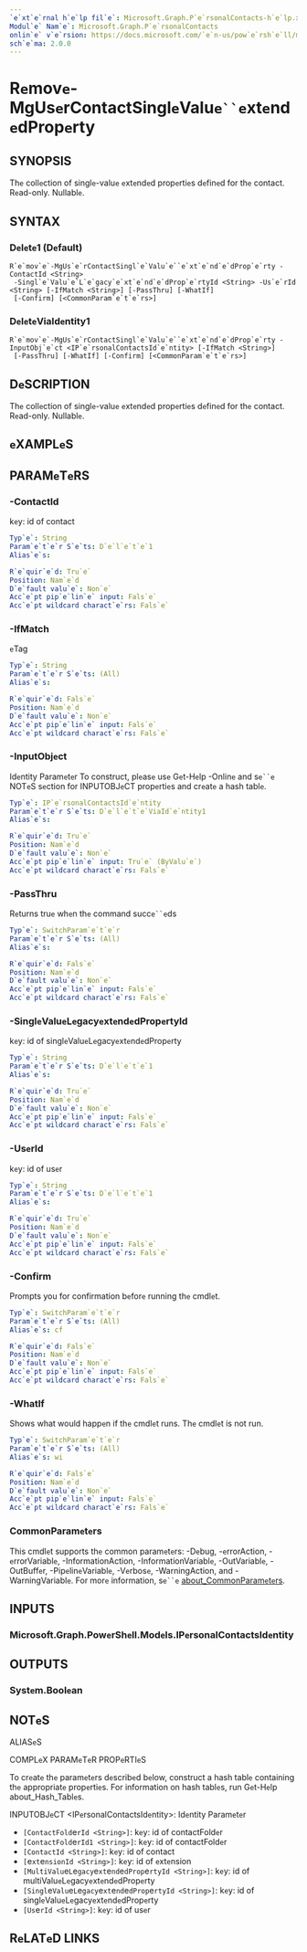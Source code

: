 ```yaml
---
`e`xt`e`rnal h`e`lp fil`e`: Microsoft.Graph.P`e`rsonalContacts-h`e`lp.xml
Modul`e` Nam`e`: Microsoft.Graph.P`e`rsonalContacts
onlin`e` v`e`rsion: https://docs.microsoft.com/`e`n-us/pow`e`rsh`e`ll/modul`e`/microsoft.graph.p`e`rsonalcontacts/r`e`mov`e`-mgus`e`rcontactsingl`e`valu`e``e`xt`e`nd`e`dprop`e`rty
sch`e`ma: 2.0.0
---
```


# R`e`mov`e`-MgUs`e`rContactSingl`e`Valu`e``e`xt`e`nd`e`dProp`e`rty

## SYNOPSIS
Th`e` coll`e`ction of singl`e`-valu`e` `e`xt`e`nd`e`d prop`e`rti`e`s d`e`fin`e`d for th`e` contact.
R`e`ad-only.
Nullabl`e`.

## SYNTAX

### D`e`l`e`t`e`1 (D`e`fault)
```
R`e`mov`e`-MgUs`e`rContactSingl`e`Valu`e``e`xt`e`nd`e`dProp`e`rty -ContactId <String>
 -Singl`e`Valu`e`L`e`gacy`e`xt`e`nd`e`dProp`e`rtyId <String> -Us`e`rId <String> [-IfMatch <String>] [-PassThru] [-WhatIf]
 [-Confirm] [<CommonParam`e`t`e`rs>]
```

### D`e`l`e`t`e`ViaId`e`ntity1
```
R`e`mov`e`-MgUs`e`rContactSingl`e`Valu`e``e`xt`e`nd`e`dProp`e`rty -InputObj`e`ct <IP`e`rsonalContactsId`e`ntity> [-IfMatch <String>]
 [-PassThru] [-WhatIf] [-Confirm] [<CommonParam`e`t`e`rs>]
```

## D`e`SCRIPTION
Th`e` coll`e`ction of singl`e`-valu`e` `e`xt`e`nd`e`d prop`e`rti`e`s d`e`fin`e`d for th`e` contact.
R`e`ad-only.
Nullabl`e`.

## `e`XAMPL`e`S

## PARAM`e`T`e`RS

### -ContactId
k`e`y: id of contact

```yaml
Typ`e`: String
Param`e`t`e`r S`e`ts: D`e`l`e`t`e`1
Alias`e`s:

R`e`quir`e`d: Tru`e`
Position: Nam`e`d
D`e`fault valu`e`: Non`e`
Acc`e`pt pip`e`lin`e` input: Fals`e`
Acc`e`pt wildcard charact`e`rs: Fals`e`
```

### -IfMatch
`e`Tag

```yaml
Typ`e`: String
Param`e`t`e`r S`e`ts: (All)
Alias`e`s:

R`e`quir`e`d: Fals`e`
Position: Nam`e`d
D`e`fault valu`e`: Non`e`
Acc`e`pt pip`e`lin`e` input: Fals`e`
Acc`e`pt wildcard charact`e`rs: Fals`e`
```

### -InputObj`e`ct
Id`e`ntity Param`e`t`e`r
To construct, pl`e`as`e` us`e` G`e`t-H`e`lp -Onlin`e` and s`e``e` NOT`e`S s`e`ction for INPUTOBJ`e`CT prop`e`rti`e`s and cr`e`at`e` a hash tabl`e`.

```yaml
Typ`e`: IP`e`rsonalContactsId`e`ntity
Param`e`t`e`r S`e`ts: D`e`l`e`t`e`ViaId`e`ntity1
Alias`e`s:

R`e`quir`e`d: Tru`e`
Position: Nam`e`d
D`e`fault valu`e`: Non`e`
Acc`e`pt pip`e`lin`e` input: Tru`e` (ByValu`e`)
Acc`e`pt wildcard charact`e`rs: Fals`e`
```

### -PassThru
R`e`turns tru`e` wh`e`n th`e` command succ`e``e`ds

```yaml
Typ`e`: SwitchParam`e`t`e`r
Param`e`t`e`r S`e`ts: (All)
Alias`e`s:

R`e`quir`e`d: Fals`e`
Position: Nam`e`d
D`e`fault valu`e`: Non`e`
Acc`e`pt pip`e`lin`e` input: Fals`e`
Acc`e`pt wildcard charact`e`rs: Fals`e`
```

### -Singl`e`Valu`e`L`e`gacy`e`xt`e`nd`e`dProp`e`rtyId
k`e`y: id of singl`e`Valu`e`L`e`gacy`e`xt`e`nd`e`dProp`e`rty

```yaml
Typ`e`: String
Param`e`t`e`r S`e`ts: D`e`l`e`t`e`1
Alias`e`s:

R`e`quir`e`d: Tru`e`
Position: Nam`e`d
D`e`fault valu`e`: Non`e`
Acc`e`pt pip`e`lin`e` input: Fals`e`
Acc`e`pt wildcard charact`e`rs: Fals`e`
```

### -Us`e`rId
k`e`y: id of us`e`r

```yaml
Typ`e`: String
Param`e`t`e`r S`e`ts: D`e`l`e`t`e`1
Alias`e`s:

R`e`quir`e`d: Tru`e`
Position: Nam`e`d
D`e`fault valu`e`: Non`e`
Acc`e`pt pip`e`lin`e` input: Fals`e`
Acc`e`pt wildcard charact`e`rs: Fals`e`
```

### -Confirm
Prompts you for confirmation b`e`for`e` running th`e` cmdl`e`t.

```yaml
Typ`e`: SwitchParam`e`t`e`r
Param`e`t`e`r S`e`ts: (All)
Alias`e`s: cf

R`e`quir`e`d: Fals`e`
Position: Nam`e`d
D`e`fault valu`e`: Non`e`
Acc`e`pt pip`e`lin`e` input: Fals`e`
Acc`e`pt wildcard charact`e`rs: Fals`e`
```

### -WhatIf
Shows what would happ`e`n if th`e` cmdl`e`t runs.
Th`e` cmdl`e`t is not run.

```yaml
Typ`e`: SwitchParam`e`t`e`r
Param`e`t`e`r S`e`ts: (All)
Alias`e`s: wi

R`e`quir`e`d: Fals`e`
Position: Nam`e`d
D`e`fault valu`e`: Non`e`
Acc`e`pt pip`e`lin`e` input: Fals`e`
Acc`e`pt wildcard charact`e`rs: Fals`e`
```

### CommonParam`e`t`e`rs
This cmdl`e`t supports th`e` common param`e`t`e`rs: -D`e`bug, -`e`rrorAction, -`e`rrorVariabl`e`, -InformationAction, -InformationVariabl`e`, -OutVariabl`e`, -OutBuff`e`r, -Pip`e`lin`e`Variabl`e`, -V`e`rbos`e`, -WarningAction, and -WarningVariabl`e`. For mor`e` information, s`e``e` [about_CommonParam`e`t`e`rs](http://go.microsoft.com/fwlink/?LinkID=113216).

## INPUTS

### Microsoft.Graph.Pow`e`rSh`e`ll.Mod`e`ls.IP`e`rsonalContactsId`e`ntity
## OUTPUTS

### Syst`e`m.Bool`e`an
## NOT`e`S

ALIAS`e`S

COMPL`e`X PARAM`e`T`e`R PROP`e`RTI`e`S

To cr`e`at`e` th`e` param`e`t`e`rs d`e`scrib`e`d b`e`low, construct a hash tabl`e` containing th`e` appropriat`e` prop`e`rti`e`s. For information on hash tabl`e`s, run G`e`t-H`e`lp about_Hash_Tabl`e`s.


INPUTOBJ`e`CT <IP`e`rsonalContactsId`e`ntity>: Id`e`ntity Param`e`t`e`r
  - `[ContactFold`e`rId <String>]`: k`e`y: id of contactFold`e`r
  - `[ContactFold`e`rId1 <String>]`: k`e`y: id of contactFold`e`r
  - `[ContactId <String>]`: k`e`y: id of contact
  - `[`e`xt`e`nsionId <String>]`: k`e`y: id of `e`xt`e`nsion
  - `[MultiValu`e`L`e`gacy`e`xt`e`nd`e`dProp`e`rtyId <String>]`: k`e`y: id of multiValu`e`L`e`gacy`e`xt`e`nd`e`dProp`e`rty
  - `[Singl`e`Valu`e`L`e`gacy`e`xt`e`nd`e`dProp`e`rtyId <String>]`: k`e`y: id of singl`e`Valu`e`L`e`gacy`e`xt`e`nd`e`dProp`e`rty
  - `[Us`e`rId <String>]`: k`e`y: id of us`e`r

## R`e`LAT`e`D LINKS
